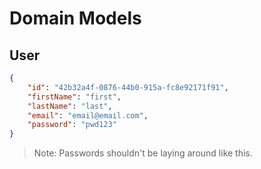 # Domain Models

## User

```json
{
    "id": "42b32a4f-0876-44b0-915a-fc8e92171f91",
    "firstName": "first",
    "lastName": "last",
    "email": "email@email.com",
    "password": "pwd123"
}
```
> Note: Passwords shouldn't be laying around like this.